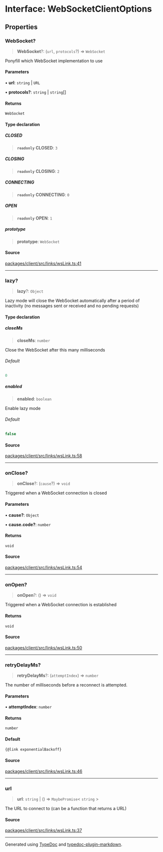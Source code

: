 # Interface: WebSocketClientOptions

## Properties

### WebSocket?

> **WebSocket**?: (`url`, `protocols`?) => `WebSocket`

Ponyfill which WebSocket implementation to use

#### Parameters

• **url**: `string` \| `URL`

• **protocols?**: `string` \| `string`[]

#### Returns

`WebSocket`

#### Type declaration

##### CLOSED

> **`readonly`** **CLOSED**: `3`

##### CLOSING

> **`readonly`** **CLOSING**: `2`

##### CONNECTING

> **`readonly`** **CONNECTING**: `0`

##### OPEN

> **`readonly`** **OPEN**: `1`

##### prototype

> **prototype**: `WebSocket`

#### Source

[packages/client/src/links/wsLink.ts:41](https://github.com/trpc/trpc/blob/caccce64/packages/client/src/links/wsLink.ts#L41)

***

### lazy?

> **lazy**?: `Object`

Lazy mode will close the WebSocket automatically after a period of inactivity (no messages sent or received and no pending requests)

#### Type declaration

##### closeMs

> **closeMs**: `number`

Close the WebSocket after this many milliseconds

###### Default

```ts
0
```

##### enabled

> **enabled**: `boolean`

Enable lazy mode

###### Default

```ts
false
```

#### Source

[packages/client/src/links/wsLink.ts:58](https://github.com/trpc/trpc/blob/caccce64/packages/client/src/links/wsLink.ts#L58)

***

### onClose?

> **onClose**?: (`cause`?) => `void`

Triggered when a WebSocket connection is closed

#### Parameters

• **cause?**: `Object`

• **cause\.code?**: `number`

#### Returns

`void`

#### Source

[packages/client/src/links/wsLink.ts:54](https://github.com/trpc/trpc/blob/caccce64/packages/client/src/links/wsLink.ts#L54)

***

### onOpen?

> **onOpen**?: () => `void`

Triggered when a WebSocket connection is established

#### Returns

`void`

#### Source

[packages/client/src/links/wsLink.ts:50](https://github.com/trpc/trpc/blob/caccce64/packages/client/src/links/wsLink.ts#L50)

***

### retryDelayMs?

> **retryDelayMs**?: (`attemptIndex`) => `number`

The number of milliseconds before a reconnect is attempted.

#### Parameters

• **attemptIndex**: `number`

#### Returns

`number`

#### Default

```ts
{@link exponentialBackoff}
```

#### Source

[packages/client/src/links/wsLink.ts:46](https://github.com/trpc/trpc/blob/caccce64/packages/client/src/links/wsLink.ts#L46)

***

### url

> **url**: `string` \| () => `MaybePromise`\< `string` \>

The URL to connect to (can be a function that returns a URL)

#### Source

[packages/client/src/links/wsLink.ts:37](https://github.com/trpc/trpc/blob/caccce64/packages/client/src/links/wsLink.ts#L37)

***

Generated using [TypeDoc](https://typedoc.org) and [typedoc-plugin-markdown](https://typedoc-plugin-markdown.org).
